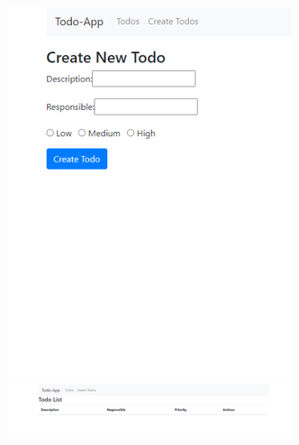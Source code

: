 ![](https://github.com/thisismrsanjay/mern-crud/blob/master/shot1.png)
![](https://github.com/thisismrsanjay/mern-crud/blob/master/shot2.png)
